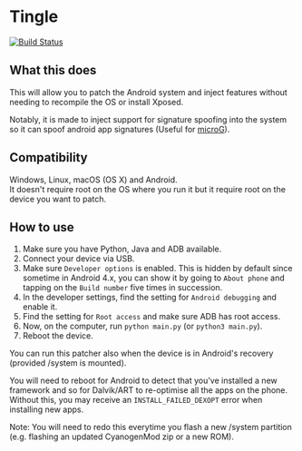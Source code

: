 # Tingle
[![Build Status](https://travis-ci.org/ale5000-git/tingle.svg?branch=master)](https://travis-ci.org/ale5000-git/tingle)

## What this does
This will allow you to patch the Android system and inject features without needing to recompile the OS or install Xposed.

Notably, it is made to inject support for signature spoofing into the system so it can spoof android app signatures (Useful for [microG](https://microg.org/)).

## Compatibility
Windows, Linux, macOS (OS X) and Android.  
It doesn't require root on the OS where you run it but it require root on the device you want to patch.

## How to use
1. Make sure you have Python, Java and ADB available.
2. Connect your device via USB.
3. Make sure `Developer options` is enabled. This is hidden by default since sometime in Android 4.x, you can show it by going to `About phone` and tapping on the `Build number` five times in succession.
4. In the developer settings, find the setting for `Android debugging` and enable it.
5. Find the setting for `Root access` and make sure ADB has root access.
6. Now, on the computer, run `python main.py` (or `python3 main.py`).
7. Reboot the device.

You can run this patcher also when the device is in Android's recovery (provided /system is mounted).

You will need to reboot for Android to detect that you've installed a new framework and so for Dalvik/ART to re-optimise all the apps on the phone. Without this, you may receive an `INSTALL_FAILED_DEXOPT` error when installing new apps.

Note: You will need to redo this everytime you flash a new /system partition (e.g. flashing an updated CyanogenMod zip or a new ROM).
